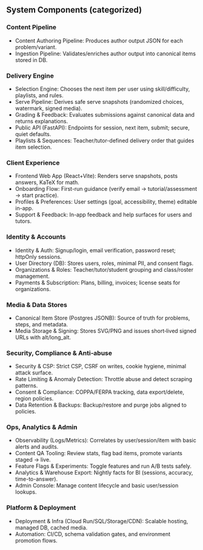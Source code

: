 ## System Components (categorized)

### Content Pipeline
- Content Authoring Pipeline: Produces author output JSON for each problem/variant.
- Ingestion Pipeline: Validates/enriches author output into canonical items stored in DB.

### Delivery Engine
- Selection Engine: Chooses the next item per user using skill/difficulty, playlists, and rules.
- Serve Pipeline: Derives safe serve snapshots (randomized choices, watermark, signed media).
- Grading & Feedback: Evaluates submissions against canonical data and returns explanations.
- Public API (FastAPI): Endpoints for session, next item, submit; secure, quiet defaults.
- Playlists & Sequences: Teacher/tutor-defined delivery order that guides item selection.

### Client Experience
- Frontend Web App (React+Vite): Renders serve snapshots, posts answers, KaTeX for math.
- Onboarding Flow: First-run guidance (verify email → tutorial/assessment → start practice).
- Profiles & Preferences: User settings (goal, accessibility, theme) editable in-app.
- Support & Feedback: In-app feedback and help surfaces for users and tutors.

### Identity & Accounts
- Identity & Auth: Signup/login, email verification, password reset; httpOnly sessions.
- User Directory (DB): Stores users, roles, minimal PII, and consent flags.
- Organizations & Roles: Teacher/tutor/student grouping and class/roster management.
- Payments & Subscription: Plans, billing, invoices; license seats for organizations.

### Media & Data Stores
- Canonical Item Store (Postgres JSONB): Source of truth for problems, steps, and metadata.
- Media Storage & Signing: Stores SVG/PNG and issues short‑lived signed URLs with alt/long_alt.

### Security, Compliance & Anti‑abuse
- Security & CSP: Strict CSP, CSRF on writes, cookie hygiene, minimal attack surface.
- Rate Limiting & Anomaly Detection: Throttle abuse and detect scraping patterns.
- Consent & Compliance: COPPA/FERPA tracking, data export/delete, region policies.
- Data Retention & Backups: Backup/restore and purge jobs aligned to policies.

### Ops, Analytics & Admin
- Observability (Logs/Metrics): Correlates by user/session/item with basic alerts and audits.
- Content QA Tooling: Review stats, flag bad items, promote variants staged → live.
- Feature Flags & Experiments: Toggle features and run A/B tests safely.
- Analytics & Warehouse Export: Nightly facts for BI (sessions, accuracy, time-to-answer).
- Admin Console: Manage content lifecycle and basic user/session lookups.

### Platform & Deployment
- Deployment & Infra (Cloud Run/SQL/Storage/CDN): Scalable hosting, managed DB, cached media.
- Automation: CI/CD, schema validation gates, and environment promotion flows.
